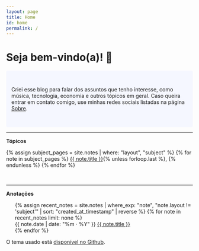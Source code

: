 ```yaml
---
layout: page
title: Home
id: home
permalink: /
---
```


# Seja bem-vindo(a)! 🌱 

<p style="padding: 3em 1em; background: #f5f7ff; border-radius: 4px;">
  Criei esse blog para falar dos assuntos que tenho interesse, como música, tecnologia, economia e outros tópicos em geral. Caso queira entrar em contato comigo, use minhas redes sociais listadas na página <a class="internal-link" href="{{ site.baseurl }}/about">Sobre</a>.
</p>

---

<strong>Tópicos</strong>
<p> 
  {% assign subject_pages = site.notes | where: "layout", "subject" %}
  {% for note in subject_pages %}
    <a class="internal-link" href="{{ site.baseurl }}{{ note.url }}">{{ note.title }}</a>{% unless forloop.last %}, {% endunless %}
  {% endfor %}
</p><br>

---

<strong>Anotações</strong>

<ul style="list-style-type:none" class="lista-de-posts">
  {% assign recent_notes = site.notes | where_exp: "note", "note.layout != 'subject'" | sort: "created_at_timestamp" | reverse %}
  {% for note in recent_notes limit: none %}
    <li>
      <span class="data">{{ note.date | date: "%m · %Y" }}</span > <a class="internal-link titulo" href="{{ site.baseurl }}{{ note.url }}">{{ note.title }}</a>
    </li>
  {% endfor %}
</ul>


O tema usado está [disponível no Github](https://github.com/maximevaillancourt/digital-garden-jekyll-template).


<style>
  .wrapper {
    max-width: 46em;
  }
</style>
